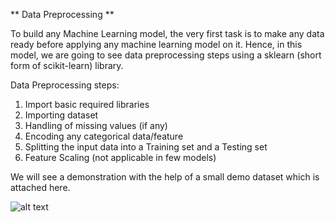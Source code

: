
** Data Preprocessing **

To build any  Machine Learning model, the very first task is to make any data ready before applying any machine learning model on it. Hence, in this model, we are going to see data preprocessing steps using a sklearn (short form of scikit-learn) library.

Data Preprocessing steps:

1) Import basic required libraries
2) Importing dataset
3) Handling of missing values (if any)
4) Encoding any categorical data/feature
5) Splitting the input data into a Training set and a Testing set
6) Feature Scaling (not applicable in few models)

We will see a demonstration with the help of a small demo dataset which is attached here.



![alt text](https://github.com/prtk1306/MachineLearning/blob/master/ML%20Logo.PNG "Machine Learning")

